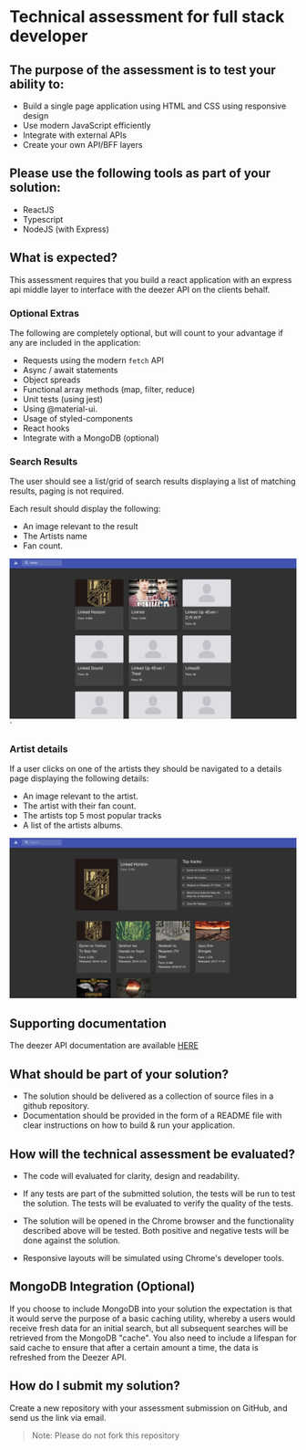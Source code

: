 # Technical assessment for full stack developer

## The purpose of the assessment is to test your ability to:

* Build a single page application using HTML and CSS using responsive design
* Use modern JavaScript efficiently
* Integrate with external APIs
* Create your own API/BFF layers

## Please use the following tools as part of your solution:

* ReactJS
* Typescript
* NodeJS (with Express)

## What is expected?

This assessment requires that you build a react application with an express api middle layer to interface with the deezer API on the clients behalf.

### Optional Extras

The following are completely optional, but will count to your advantage if any are included in the application:

* Requests using the modern `fetch` API
* Async / await statements
* Object spreads
* Functional array methods (map, filter, reduce)
* Unit tests (using jest)
* Using @material-ui.
* Usage of styled-components
* React hooks
* Integrate with a MongoDB (optional)

### Search Results

The user should see a list/grid of search results displaying a list of matching results, paging is not required.

Each result should display the following:

* An image relevant to the result
* The Artists name
* Fan count.

![Search results](images/search-results.png)`

### Artist details

If a user clicks on one of the artists they should be navigated to a details page displaying the following details:

* An image relevant to the artist.
* The artist with their fan count.
* The artists top 5 most popular tracks
* A list of the artists albums.

![Artist details](images/artist-details.png)

## Supporting documentation

The deezer API documentation are available [HERE](https://developers.deezer.com/api)

## What should be part of your solution?

* The solution should be delivered as a collection of source files in a github repository.
* Documentation should be provided in the form of a README file with clear instructions on how to build & run your application.

## How will the technical assessment be evaluated?

* The code will evaluated for clarity, design and readability.

* If any tests are part of the submitted solution, the tests will be run to test the solution. The tests will be evaluated to verify the quality of the tests.

* The solution will be opened in the Chrome browser and the functionality described above will be tested. Both positive and negative tests will be done against the solution.

* Responsive layouts will be simulated using Chrome's developer tools.

## MongoDB Integration (Optional)

If you choose to include MongoDB into your solution the expectation is that it would serve the purpose of a basic caching utility, whereby a users would receive fresh data for an initial search, but all subsequent searches will be retrieved from the MongoDB "cache". You also need to include a lifespan for said cache to ensure that after a certain amount a time, the data is refreshed from the Deezer API.

## How do I submit my solution?

Create a new repository with your assessment submission on GitHub, and send us the link via email.

> Note: Please do not fork this repository
